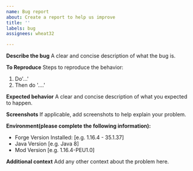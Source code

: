 ```yaml
---
name: Bug report
about: Create a report to help us improve
title: ''
labels: bug
assignees: wheat32

---
```


**Describe the bug**
A clear and concise description of what the bug is.

**To Reproduce**
Steps to reproduce the behavior:
1. Do'...'
2. Then do '....'

**Expected behavior**
A clear and concise description of what you expected to happen.

**Screenshots**
If applicable, add screenshots to help explain your problem.

**Environment(please complete the following information):**
 - Forge Version Installed: [e.g. 1.16.4 - 35.1.37]
 - Java Version [e.g. Java 8]
 - Mod Version [e.g. 1.16.4-PEU1.0]

**Additional context**
Add any other context about the problem here.

